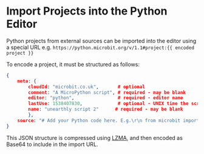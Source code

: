 # Import Projects into the Python Editor

Python projects from external sources can be imported into the editor using a special URL e.g.
``https://python.microbit.org/v/1.1#project:{{ encoded project }}``

To encode a project, it must be structured as follows:

```json
{
    meta: {
        cloudId: "microbit.co.uk",       # optional
        comment: "A MicroPython script", # required - may be blank
        editor: "python",                # required - editor name
        lastUse: 1538407830,             # optional - UNIX time the script was last used
        name: "unearthly script 2"      # required - may be blank
        },
    source: "# Add your Python code here. E.g.\r\n from microbit import *\r\n while True:\r\n    display.scroll('Hello, World!')\r\nsleep(2000)"
}
```

This JSON structure is compressed using
[LZMA](https://github.com/LZMA-JS/LZMA-JS), and then encoded as Base64 to
include in the import URL.
